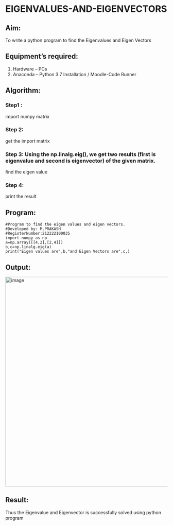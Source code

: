 # EIGENVALUES-AND-EIGENVECTORS
## Aim:
To write a python program to find the Eigenvalues and Eigen Vectors
## Equipment’s required:
1. 	Hardware – PCs
2. 	Anaconda – Python 3.7 Installation / Moodle-Code Runner
## Algorithm:
### Step1 : 
import numpy matrix
### Step 2: 
get the import matrix
### Step 3: Using the np.linalg.eig(),  we get two results (first is eigenvalue and second is eigenvector) of the given matrix.
find the eigen value
### Step 4: 
print the result
## Program:
~~~
#Program to find the eigen values and eigen vectors.
#Developed by: M.PRAKASH
#RegisterNumber:212222100035
import numpy as np
a=np.array([[4,2],[2,4]])
b,c=np.linalg.eig(a)
print("Eigen values are",b,"and Eigen Vectors are",c,)
~~~
## Output:
<img width="652" alt="image" src="https://user-images.githubusercontent.com/118350045/229300841-af4f09a4-f319-43ff-b058-1cc3abf16872.png">

## Result:
Thus the Eigenvalue and Eigenvector is successfully solved using python program
